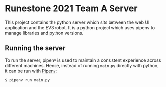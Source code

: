 # Runestone 2021 Team A Server

This project contains the python server which sits between the web UI
application and the EV3 robot. It is a python project which uses pipenv to
manage libraries and python versions.

## Running the server
To run the server, pipenv is used to maintain a consistent experience across
different machines. Hence, instead of running `main.py` directly with python,
it can be run with [Pipenv](https://pypi.org/project/pipenv/):
```sh
$ pipenv run main.py
```